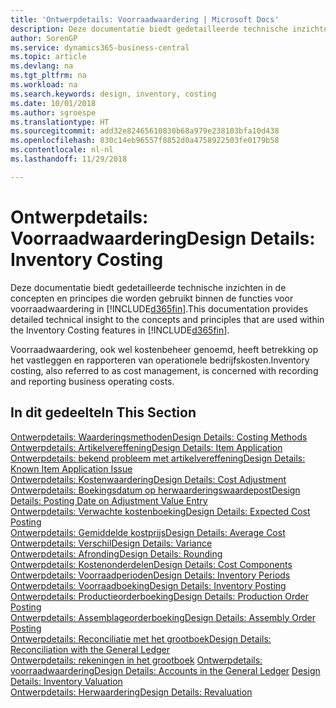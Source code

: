 ```yaml
---
title: 'Ontwerpdetails: Voorraadwaardering | Microsoft Docs'
description: Deze documentatie biedt gedetailleerde technische inzichten in de concepten en principes die worden gebruikt binnen de functies voor voorraadwaardering in Business Central.
author: SorenGP
ms.service: dynamics365-business-central
ms.topic: article
ms.devlang: na
ms.tgt_pltfrm: na
ms.workload: na
ms.search.keywords: design, inventory, costing
ms.date: 10/01/2018
ms.author: sgroespe
ms.translationtype: HT
ms.sourcegitcommit: add32e82465610830b68a979e238103bfa10d438
ms.openlocfilehash: 830c14eb96557f8852d0a4758922503fe0179b58
ms.contentlocale: nl-nl
ms.lasthandoff: 11/29/2018

---
```

# <a name="design-details-inventory-costing"></a><span data-ttu-id="a4be6-103">Ontwerpdetails: Voorraadwaardering</span><span class="sxs-lookup"><span data-stu-id="a4be6-103">Design Details: Inventory Costing</span></span>
<span data-ttu-id="a4be6-104">Deze documentatie biedt gedetailleerde technische inzichten in de concepten en principes die worden gebruikt binnen de functies voor voorraadwaardering in [!INCLUDE[d365fin](includes/d365fin_md.md)].</span><span class="sxs-lookup"><span data-stu-id="a4be6-104">This documentation provides detailed technical insight to the concepts and principles that are used within the Inventory Costing features in [!INCLUDE[d365fin](includes/d365fin_md.md)].</span></span>  

<span data-ttu-id="a4be6-105">Voorraadwaardering, ook wel kostenbeheer genoemd, heeft betrekking op het vastleggen en rapporteren van operationele bedrijfskosten.</span><span class="sxs-lookup"><span data-stu-id="a4be6-105">Inventory costing, also referred to as cost management, is concerned with recording and reporting business operating costs.</span></span>  

## <a name="in-this-section"></a><span data-ttu-id="a4be6-106">In dit gedeelte</span><span class="sxs-lookup"><span data-stu-id="a4be6-106">In This Section</span></span>  
[<span data-ttu-id="a4be6-107">Ontwerpdetails: Waarderingsmethoden</span><span class="sxs-lookup"><span data-stu-id="a4be6-107">Design Details: Costing Methods</span></span>](design-details-costing-methods.md)  
[<span data-ttu-id="a4be6-108">Ontwerpdetails: Artikelvereffening</span><span class="sxs-lookup"><span data-stu-id="a4be6-108">Design Details: Item Application</span></span>](design-details-item-application.md)  
[<span data-ttu-id="a4be6-109">Ontwerpdetails: bekend probleem met artikelvereffening</span><span class="sxs-lookup"><span data-stu-id="a4be6-109">Design Details: Known Item Application Issue</span></span>](design-details-inventory-zero-level-open-item-ledger-entries.md)  
[<span data-ttu-id="a4be6-110">Ontwerpdetails: Kostenwaardering</span><span class="sxs-lookup"><span data-stu-id="a4be6-110">Design Details: Cost Adjustment</span></span>](design-details-cost-adjustment.md)  
[<span data-ttu-id="a4be6-111">Ontwerpdetails: Boekingsdatum op herwaarderingswaardepost</span><span class="sxs-lookup"><span data-stu-id="a4be6-111">Design Details: Posting Date on Adjustment Value Entry</span></span>](design-details-inventory-adjustment-value-entry-posting-date.md)  
[<span data-ttu-id="a4be6-112">Ontwerpdetails: Verwachte kostenboeking</span><span class="sxs-lookup"><span data-stu-id="a4be6-112">Design Details: Expected Cost Posting</span></span>](design-details-expected-cost-posting.md)  
[<span data-ttu-id="a4be6-113">Ontwerpdetails: Gemiddelde kostprijs</span><span class="sxs-lookup"><span data-stu-id="a4be6-113">Design Details: Average Cost</span></span>](design-details-average-cost.md)  
[<span data-ttu-id="a4be6-114">Ontwerpdetails: Verschil</span><span class="sxs-lookup"><span data-stu-id="a4be6-114">Design Details: Variance</span></span>](design-details-variance.md)  
[<span data-ttu-id="a4be6-115">Ontwerpdetails: Afronding</span><span class="sxs-lookup"><span data-stu-id="a4be6-115">Design Details: Rounding</span></span>](design-details-rounding.md)  
[<span data-ttu-id="a4be6-116">Ontwerpdetails: Kostenonderdelen</span><span class="sxs-lookup"><span data-stu-id="a4be6-116">Design Details: Cost Components</span></span>](design-details-cost-components.md)  
[<span data-ttu-id="a4be6-117">Ontwerpdetails: Voorraadperioden</span><span class="sxs-lookup"><span data-stu-id="a4be6-117">Design Details: Inventory Periods</span></span>](design-details-inventory-periods.md)  
[<span data-ttu-id="a4be6-118">Ontwerpdetails: Voorraadboeking</span><span class="sxs-lookup"><span data-stu-id="a4be6-118">Design Details: Inventory Posting</span></span>](design-details-inventory-posting.md)  
[<span data-ttu-id="a4be6-119">Ontwerpdetails: Productieorderboeking</span><span class="sxs-lookup"><span data-stu-id="a4be6-119">Design Details: Production Order Posting</span></span>](design-details-production-order-posting.md)  
[<span data-ttu-id="a4be6-120">Ontwerpdetails: Assemblageorderboeking</span><span class="sxs-lookup"><span data-stu-id="a4be6-120">Design Details: Assembly Order Posting</span></span>](design-details-assembly-order-posting.md)  
[<span data-ttu-id="a4be6-121">Ontwerpdetails: Reconciliatie met het grootboek</span><span class="sxs-lookup"><span data-stu-id="a4be6-121">Design Details: Reconciliation with the General Ledger</span></span>](design-details-reconciliation-with-the-general-ledger.md)  
<span data-ttu-id="a4be6-122">[Ontwerpdetails: rekeningen in het grootboek](design-details-accounts-in-the-general-ledger.md)
[Ontwerpdetails: voorraadwaardering](design-details-inventory-valuation.md)</span><span class="sxs-lookup"><span data-stu-id="a4be6-122">[Design Details: Accounts in the General Ledger](design-details-accounts-in-the-general-ledger.md)
[Design Details: Inventory Valuation](design-details-inventory-valuation.md)</span></span>  
[<span data-ttu-id="a4be6-123">Ontwerpdetails: Herwaardering</span><span class="sxs-lookup"><span data-stu-id="a4be6-123">Design Details: Revaluation</span></span>](design-details-revaluation.md)

